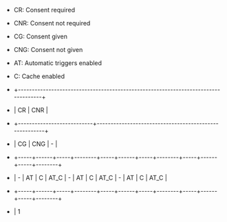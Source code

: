 * CR: Consent required
* CNR: Consent not required
* CG: Consent given
* CNG: Consent not given
* AT: Automatic triggers enabled
* C: Cache enabled

* +-----------------------------------------------------------------------------------+
* |                          CR                           |           CNR             |
* +---------------------------+-------------------------------------------------------+
* |            CG             |           CNG             |            -              |
* +-----+------+-----+--------+-----+------+-----+--------+-----+------+-----+--------+
* |  -  |  AT  |  C  |  AT_C  |  -  |  AT  |  C  |  AT_C  |  -  |  AT  |  C  |  AT_C  |
* +-----+------+-----+--------+-----+------+-----+--------+-----+------+-----+--------+
* |  1
